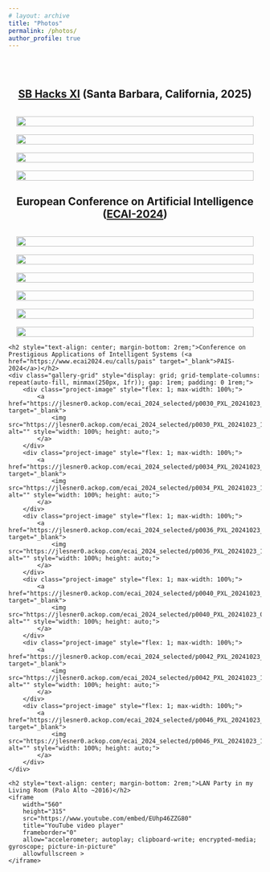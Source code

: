 ```yaml
---
# layout: archive
title: "Photos"
permalink: /photos/
author_profile: true
---
```


<div class="gallery" style="padding: 2rem 0;">
    <h2 style="text-align: center; margin-bottom: 2rem;"><a href="https://sb-hacks-xi.devpost.com/" target="_blank">SB Hacks XI</a> (Santa Barbara, California, 2025)</h2>
    <div class="gallery-grid" style="display: grid; grid-template-columns: repeat(auto-fill, minmax(250px, 1fr)); gap: 1rem; padding: 0 1rem;">
        <div class="project-image" style="flex: 1; max-width: 100%;">
            <a href="https://jlesner0.ackop.com/sbhack_2025_selected/p0005_sbhack_countdown.jpg" target="_blank">  
                <img src="https://jlesner0.ackop.com/sbhack_2025_selected/p0005_sbhack_countdown.jpg" alt="" style="width: 100%; height: auto;">
            </a>
        </div>
        <div class="project-image" style="flex: 1; max-width: 100%;">
            <a href="https://jlesner0.ackop.com/sbhack_2025_selected/p0010_PXL_20250111_170808323.jpg" target="_blank">  
                <img src="https://jlesner0.ackop.com/sbhack_2025_selected/p0010_PXL_20250111_170808323.jpg" alt="" style="width: 100%; height: auto;">
            </a>
        </div>
        <!-- <div class="project-image" style="flex: 1; max-width: 100%;">
            <a href="https://jlesner0.ackop.com/sbhack_2025_selected/p0020_PXL_20250112_162934509.jpg" target="_blank">  
                <img src="https://jlesner0.ackop.com/sbhack_2025_selected/p0020_PXL_20250112_162934509.jpg" alt="" style="width: 100%; height: auto;">
            </a>
        </div> -->
        <div class="project-image" style="flex: 1; max-width: 100%;">
            <a href="https://jlesner0.ackop.com/sbhack_2025_selected/p0030_PXL_20250112_165519968.jpg" target="_blank">  
                <img src="https://jlesner0.ackop.com/sbhack_2025_selected/p0030_PXL_20250112_165519968.jpg" alt="" style="width: 100%; height: auto;">
            </a>
        </div>
        <div class="project-image" style="flex: 1; max-width: 100%;">
            <a href="https://jlesner0.ackop.com/sbhack_2025_selected/p0040_PXL_20250112_202341354.jpg" target="_blank">  
                <img src="https://jlesner0.ackop.com/sbhack_2025_selected/p0040_PXL_20250112_202341354.jpg" alt="" style="width: 100%; height: auto;">
            </a>
        </div>
        <!--  -->
        <!-- <div class="project-image" style="flex: 1; max-width: 100%;">
            <a href="https://jlesner0.ackop.com/sbhack_2025_selected/p0010_sbhack2025.jpg" target="_blank">  
                <img src="https://jlesner0.ackop.com/sbhack_2025_selected/p0010_sbhack2025.jpg" alt="" style="width: 100%; height: auto;">
            </a>
        </div>
        <div class="project-image" style="flex: 1; max-width: 100%;">
            <a href="https://jlesner0.ackop.com/sbhack_2025_selected/p0020_sbhack2025.jpg" target="_blank">  
                <img src="https://jlesner0.ackop.com/sbhack_2025_selected/p0020_sbhack2025.jpg" alt="" style="width: 100%; height: auto;">
            </a>
        </div>
        <div class="project-image" style="flex: 1; max-width: 100%;">
            <a href="https://jlesner0.ackop.com/sbhack_2025_selected/p0030_sbhack2025.jpg" target="_blank">  
                <img src="https://jlesner0.ackop.com/sbhack_2025_selected/p0030_sbhack2025.jpg" alt="" style="width: 100%; height: auto;">
            </a>
        </div>
        <div class="project-image" style="flex: 1; max-width: 100%;">
            <a href="https://jlesner0.ackop.com/sbhack_2025_selected/p0030_sbhack2025.jpg" target="_blank">  
                <img src="https://jlesner0.ackop.com/sbhack_2025_selected/p0030_sbhack2025.jpg" alt="" style="width: 100%; height: auto;">
            </a>
        </div> -->
    </div>
    <h2 style="text-align: center; margin-bottom: 2rem;">European Conference on Artificial Intelligence (<a href="https://www.ecai2024.eu/calls/demos" target="_blank">ECAI-2024</a>)</h2>
    <div class="gallery-grid" style="display: grid; grid-template-columns: repeat(auto-fill, minmax(250px, 1fr)); gap: 1rem; padding: 0 1rem;">
        <div class="project-image" style="flex: 1; max-width: 100%;">
            <a href="https://jlesner0.ackop.com/ecai_2024_selected/p0015_PXL_20241022_124842733.jpg" target="_blank">  
                <img src="https://jlesner0.ackop.com/ecai_2024_selected/p0015_PXL_20241022_124842733.jpg" alt="" style="width: 100%; height: auto;">
            </a>
        </div>
        <div class="project-image" style="flex: 1; max-width: 100%;">
            <a href="https://jlesner0.ackop.com/ecai_2024_selected/p0017_PXL_20241022_130426435.jpg" target="_blank">  
                <img src="https://jlesner0.ackop.com/ecai_2024_selected/p0017_PXL_20241022_130426435.jpg" alt="" style="width: 100%; height: auto;">
            </a>
        </div>
        <div class="project-image" style="flex: 1; max-width: 100%;">
            <a href="https://jlesner0.ackop.com/ecai_2024_selected/p0020_PXL_20241022_112416350.jpg" target="_blank">  
                <img src="https://jlesner0.ackop.com/ecai_2024_selected/p0020_PXL_20241022_112416350.jpg" alt="" style="width: 100%; height: auto;">
            </a>
        </div>
        <div class="project-image" style="flex: 1; max-width: 100%;">
            <a href="https://jlesner0.ackop.com/ecai_2024_selected/p0023_PXL_20241022_130701721.jpg" target="_blank">  
                <img src="https://jlesner0.ackop.com/ecai_2024_selected/p0023_PXL_20241022_130701721.jpg" alt="" style="width: 100%; height: auto;">
            </a>
        </div>
        <div class="project-image" style="flex: 1; max-width: 100%;">
            <a href="https://jlesner0.ackop.com/ecai_2024_selected/p0025_PXL_20241022_111756443.MP.jpg" target="_blank">  
                <img src="https://jlesner0.ackop.com/ecai_2024_selected/p0025_PXL_20241022_111756443.MP.jpg" alt="" style="width: 100%; height: auto;">
            </a>
        </div>
        <div class="project-image" style="flex: 1; max-width: 100%;">
            <a href="https://jlesner0.ackop.com/ecai_2024_selected/p0028_PXL_20241022_154459365.jpg" target="_blank">  
                <img src="https://jlesner0.ackop.com/ecai_2024_selected/p0028_PXL_20241022_154459365.jpg" alt="" style="width: 100%; height: auto;">
            </a>
        </div>
    </div>
    
    <h2 style="text-align: center; margin-bottom: 2rem;">Conference on Prestigious Applications of Intelligent Systems (<a href="https://www.ecai2024.eu/calls/pais" target="_blank">PAIS-2024</a>)</h2>
    <div class="gallery-grid" style="display: grid; grid-template-columns: repeat(auto-fill, minmax(250px, 1fr)); gap: 1rem; padding: 0 1rem;">
        <div class="project-image" style="flex: 1; max-width: 100%;">
            <a href="https://jlesner0.ackop.com/ecai_2024_selected/p0030_PXL_20241023_131053269.jpg" target="_blank">  
                <img src="https://jlesner0.ackop.com/ecai_2024_selected/p0030_PXL_20241023_131053269.jpg" alt="" style="width: 100%; height: auto;">
            </a>
        </div>
        <div class="project-image" style="flex: 1; max-width: 100%;">
            <a href="https://jlesner0.ackop.com/ecai_2024_selected/p0034_PXL_20241023_131059695.jpg" target="_blank">  
                <img src="https://jlesner0.ackop.com/ecai_2024_selected/p0034_PXL_20241023_131059695.jpg" alt="" style="width: 100%; height: auto;">
            </a>
        </div>
        <div class="project-image" style="flex: 1; max-width: 100%;">
            <a href="https://jlesner0.ackop.com/ecai_2024_selected/p0036_PXL_20241023_131130872.jpg" target="_blank">  
                <img src="https://jlesner0.ackop.com/ecai_2024_selected/p0036_PXL_20241023_131130872.jpg" alt="" style="width: 100%; height: auto;">
            </a>
        </div>
        <div class="project-image" style="flex: 1; max-width: 100%;">
            <a href="https://jlesner0.ackop.com/ecai_2024_selected/p0040_PXL_20241023_080957423_b.jpg" target="_blank">  
                <img src="https://jlesner0.ackop.com/ecai_2024_selected/p0040_PXL_20241023_080957423_b.jpg" alt="" style="width: 100%; height: auto;">
            </a>
        </div>
        <div class="project-image" style="flex: 1; max-width: 100%;">
            <a href="https://jlesner0.ackop.com/ecai_2024_selected/p0042_PXL_20241023_103509052_b.jpg" target="_blank">  
                <img src="https://jlesner0.ackop.com/ecai_2024_selected/p0042_PXL_20241023_103509052_b.jpg" alt="" style="width: 100%; height: auto;">
            </a>
        </div>
        <div class="project-image" style="flex: 1; max-width: 100%;">
            <a href="https://jlesner0.ackop.com/ecai_2024_selected/p0046_PXL_20241023_135515452.jpg" target="_blank">  
                <img src="https://jlesner0.ackop.com/ecai_2024_selected/p0046_PXL_20241023_135515452.jpg" alt="" style="width: 100%; height: auto;">
            </a>
        </div>
    </div>

    <h2 style="text-align: center; margin-bottom: 2rem;">LAN Party in my Living Room (Palo Alto ~2016)</h2>
    <iframe 
        width="560" 
        height="315" 
        src="https://www.youtube.com/embed/EUhp46ZZG80" 
        title="YouTube video player" 
        frameborder="0" 
        allow="accelerometer; autoplay; clipboard-write; encrypted-media; gyroscope; picture-in-picture" 
        allowfullscreen >
    </iframe>
</div>